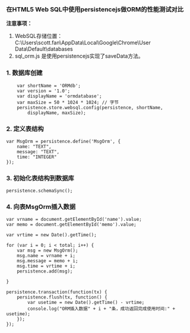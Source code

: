 ### **在HTML5 Web SQL中使用persistencejs做ORM的性能测试对比**

**注意事项：**
1. WebSQL存储位置：C:\Users\scott.fan\AppData\Local\Google\Chrome\User Data\Default\databases
2. sql_orm.js 是使用persistencejs实现了saveData方法。

### 1. 数据库创建
```
    var shortName = 'ORMdb';
    var version = '1.0';
    var displayName = 'ormdatabase';
    var maxSize = 50 * 1024 * 1024; // 字节
    persistence.store.websql.config(persistence, shortName,
        displayName, maxSize);
```
### 2. 定义表结构
```
var MsgOrm = persistence.define('MsgOrm', {
    name: "TEXT",
    message: "TEXT",
    time: "INTEGER"
});
```
### 3. 初始化表结构到数据库
` persistence.schemaSync(); `

### 4. 向表MsgOrm插入数据
```
var vrname = document.getElementById('name').value;
var memo = document.getElementById('memo').value;

var vrtime = new Date().getTime();

for (var i = 0; i < total; i++) {
    var msg = new MsgOrm();
    msg.name = vrname + i;
    msg.message = memo + i;
    msg.time = vrtime + i;
    persistence.add(msg);

}

persistence.transaction(function(tx) {
    persistence.flush(tx, function() {
        var usetime = new Date().getTime() - vrtime;
        console.log("ORM插入数据" + i + "条，成功返回完成使用时间:" + usetime);
    });
});
```

